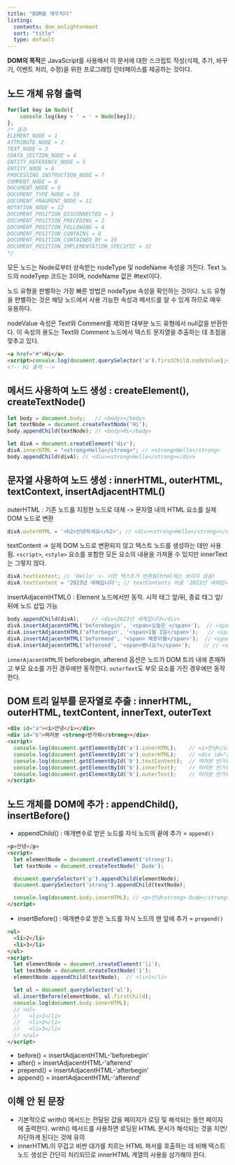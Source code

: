 ```yaml
---
title: "DOM을 깨우치다"
listing:
  contents: dom_enlightenment
  sort: "title"
  type: default
---
```


**DOM의 목적**은 JavaScript를 사용해서 이 문서에 대한 스크립트 작성(삭제, 추가, 바꾸기, 이벤트 처리, 수정)을 위한 프로그래밍 인터페이스를 제공하는 것이다.

## 노드 개체 유형 출력

```javascript
for(let key in Node){
    console.log(key + ' = ' + Node[key]);
};
/* 결과
ELEMENT_NODE = 1
ATTRIBUTE_NODE = 2
TEXT_NODE = 3
CDATA_SECTION_NODE = 4
ENTITY_REFERENCE_NODE = 5
ENTITY_NODE = 6
PROCESSING_INSTRUCTION_NODE = 7
COMMENT_NODE = 8
DOCUMENT_NODE = 9
DOCUMENT_TYPE_NODE = 10
DOCUMENT_FRAGMENT_NODE = 11
NOTATION_NODE = 12
DOCUMENT_POSITION_DISCONNECTED = 1
DOCUMENT_POSITION_PRECEDING = 2
DOCUMENT_POSITION_FOLLOWING = 4
DOCUMENT_POSITION_CONTAINS = 8
DOCUMENT_POSITION_CONTAINED_BY = 16
DOCUMENT_POSITION_IMPLEMENTATION_SPECIFIC = 32
*/
```

모든 노드는 Node로부터 상속받는 nodeType 및 nodeName 속성을 가진다. Text 노드의 nodeTyep 코드는 3이며, nodeName 값은 #text이다.

노드 유형을 판별하는 가장 빠른 방법은 nodeType 속성을 확인하는 것이다. 노드 유형을 판별하는 것은 해당 노드에서 사용 가능한 속성과 메서드를 알 수 있게 하므로 매우 유용하다.

nodeValue 속성은 Text와 Comment를 제외한 대부분 노드 유형에서 null값을 반환한다. 이 속성의 용도는 Text와 Comment 노드에서 텍스트 문자열을 추출하는 데 초점을 맞추고 있다.

```html
<a href="#">Hi</a>
<script>console.log(document.querySelector('a').firstChild.nodeValue);</script>
<!-- Hi 출력 -->
```

## 메서드 사용하여 노드 생성 : createElement(), createTextNode()

```javascript
let body = document.body;   // <body>​</body>​
let textNode = document.createTextNode('Hi');
body.appendChild(textNode); // <body>​Hi</body>

let divA = document.createElement('div'); 
divA.innerHTML = "<strong>Hello</strong>"; // <strong>Hello</strong>
body.appendChild(divA); // <div><strong>Hello</strong></div>
```

## 문자열 사용하여 노드 생성 : innerHTML, outerHTML, textContext, insertAdjacentHTML()

outerHTML : 기존 노드를 지정한 노드로 대체 -> 문자열 내의 HTML 요소를 실제 DOM 노드로 변환

```javascript
divA.outerHTML = '<h2>안녕하세요</h2>'; // <div><strong>Hello</strong></div> => <h2>안녕하세요</h2>
```

textContent -> 실제 DOM 노드로 변환되지 않고 텍스트 노드를 생성하는 데만 사용됨. `<script>`, `<style>` 요소를 포함한 모든 요소의 내용을 가져올 수 있지만 innerText는 그렇지 않다.

```javascript
divA.textContent; // 'Hello' <- 이전 텍스트가 반환됨(html에는 보이지 않음)
divA.textContent = '2023년 새해입니다'; // textContents 바꿈 '2023년 새해입니다'(html에는 보이지 않음)
```

insertAdjacentHTML() : Element 노드에서만 동작. 시작 태그 앞/뒤, 종료 태그 앞/뒤에 노드 삽입 가능

```javascript
body.appendChild(divA);    // <div>​2023년 새해입니다​</div>​
divA.insertAdjacentHTML('beforebegin', '<span>오늘은 </span>');  // <span>오늘은 </span><div>​2023년 새해입니다​</div>​
divA.insertAdjacentHTML('afterbegin', '<span>1월 1일</span>');   // <span>오늘은 </span><div>​<span>1월 1일</span>​2023년 새해입니다​</div>​
divA.insertAdjacentHTML('beforeend', '<span> 해돋이를</span>');  // <span>오늘은 </span><div>​<span>1월 1일</span>​2023년 새해입니다​<span> 해돋이를</span></div>
divA.insertAdjacentHTML('afterend', '<span>봤나요?</span>');    // // <span>오늘은 </span><div>​<span>1월 1일</span>​2023년 새해입니다​<span> 해돋이를</span></div><span>봤나요?</span>
```

`innerAjacentHTML`의 beforebegin, afterend 옵션은 노드가 DOM 트리 내에 존재하고 부모 요소를 가진 경우에만 동작한다. `outerText`도 부모 요소를 가진 경우에만 동작한다.

## DOM 트리 일부를 문자열로 추출 : innerHTML, outerHTML, textContent, innerText, outerText

```HTML
<div id="a"><i>안녕</i></div>
<div id="b">여러분 <strong>반가워</strong></div>
<script>
  console.log(document.getElementById('a').innerHTML);    // <i>안녕</i>
  console.log(document.getElementById('a').outerHTML);    // <div id="a"><i>안녕</i></div>
  console.log(document.getElementById('b').textContent);  // 여러분 반가워
  console.log(document.getElementById('b').innerText);    // 여러분 반가워
  console.log(document.getElementById('b').outerText);    // 여러분 반가워
</script>
```

## 노드 개체를 DOM에 추가 : appendChild(), insertBefore()

- appendChild() : 매개변수로 받은 노드를 자식 노드의 끝에 추가 = `append()`

```HTML
<p>안녕</p>
<script>
  let elementNode = document.createElement('strong');
  let textNode = document.createTextNode(' Dude');

  document.querySelector('p').appendChild(elementNode);
  document.querySelector('strong').appendChild(textNode);

  console.log(document.body.innerHTML); // <p>안녕<strong> Dude</strong></p>
</script>
```

- insertBefore() : 매개변수로 받은 노드를 자식 노드의 맨 앞에 추가 = `prepend()`

```HTML
<ul>
  <li>2</li>
  <li>3</li>
</ul>
<script>
  let elementNode = document.createElement('li');
  let textNode = document.createTextNode('1');
  elementNode.appendChild(textNode);  // <li>1</li>

  let ul = document.querySelector('ul');
  ul.insertBefore(elementNode, ul.firstChild);
  console.log(document.body.innerHTML);
  // <ul>
  //   <li>1</li>
  //   <li>2</li>
  //   <li>3</li>
  // </ul>
</script>
```

- before() = insertAdjacentHTML-'beforebegin'
- after() = insertAdjacentHTML-'afterend'
- prepend() = insertAdjacentHTML-'afterbegin'
- append() = insertAdjacentHTML-'afterend'



## 이해 안 된 문장

- 기본적으로 writh() 메서드는 전달된 값을 페이지가 로딩 및 해석되는 동안 페이지에 출력한다. writh() 메서드를 사용하면 로딩된 HTML 문서가 해석되는 것을 지연/차단하게 된다는 것에 유의
- innerHTML이 무겁고 비싼 대가를 치르는 HTML 파서를 호출하는 데 비해 텍스트 노드 생성은 간단히 처리되므로 innerHTML 계열의 사용을 삼가해야 한다.

